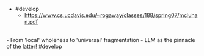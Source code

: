- #develop
  - https://www.cs.ucdavis.edu/~rogaway/classes/188/spring07/mcluhan.pdf
<br>
- From 'local' wholeness to 'universal' fragmentation
  - LLM as the pinnacle of the latter! #develop
